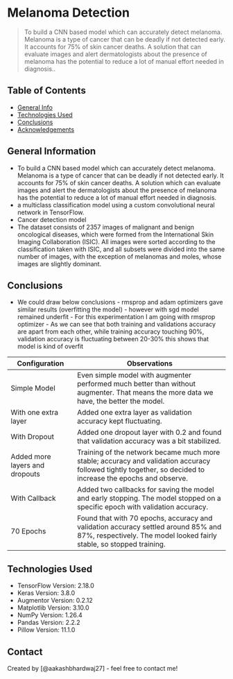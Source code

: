 # Melanoma Detection
> To build a CNN based model which can accurately detect melanoma. Melanoma is a type of cancer that can be deadly if not detected early. It accounts for 75% of skin cancer deaths. A solution that can evaluate images and alert dermatologists about the presence of melanoma has the potential to reduce a lot of manual effort needed in diagnosis..


## Table of Contents
* [General Info](#general-information)
* [Technologies Used](#technologies-used)
* [Conclusions](#conclusions)
* [Acknowledgements](#acknowledgements)

<!-- You can include any other section that is pertinent to your problem -->

## General Information
- To build a CNN based model which can accurately detect melanoma. Melanoma is a type of cancer that can be deadly if not detected early. It accounts for 75% of skin cancer deaths. A solution which can evaluate images and alert the dermatologists about the presence of melanoma has the potential to reduce a lot of manual effort needed in diagnosis.
- a multiclass classification model using a custom convolutional neural network in TensorFlow. 
- Cancer detection model
- The dataset consists of 2357 images of malignant and benign oncological diseases, which were formed from the International Skin Imaging Collaboration (ISIC). All images were sorted according to the classification taken with ISIC, and all subsets were divided into the same number of images, with the exception of melanomas and moles, whose images are slightly dominant.

<!-- You don't have to answer all the questions - just the ones relevant to your project. -->

## Conclusions
- We could draw below conclusions - rmsprop and adam optimizers gave similar results (overfitting the model) - however with sgd model remained underfit - For this experimentation I am going with rmsprop optimizer - As we can see that both training and validations accuracy are apart from each other, while training accuracy touching 90%, validation accuracy is fluctuating between 20-30% this shows that model is kind of overfit

| Configuration                 | Observations |
|--------------------------------|-------------|
| Simple Model                  | Even simple model with augmenter performed much better than without augmenter. That means the more data we have, the better the model. |
| With one extra layer          | Added one extra layer as validation accuracy kept fluctuating. |
| With Dropout                  | Added one dropout layer with 0.2 and found that validation accuracy was a bit stabilized. |
| Added more layers and dropouts | Training of the network became much more stable; accuracy and validation accuracy followed tightly together, so decided to increase the epochs and observe. |
| With Callback                 | Added two callbacks for saving the model and early stopping. The model stopped on a specific epoch with validation accuracy. |
| 70 Epochs                     | Found that with 70 epochs, accuracy and validation accuracy settled around 85% and 87%, respectively. The model looked fairly stable, so stopped training. |



<!-- You don't have to answer all the questions - just the ones relevant to your project. -->


## Technologies Used
- TensorFlow Version: 2.18.0
- Keras Version: 3.8.0
- Augmentor Version: 0.2.12
- Matplotlib Version: 3.10.0
- NumPy Version: 1.26.4
- Pandas Version: 2.2.2
- Pillow Version: 11.1.0

<!-- As the libraries versions keep on changing, it is recommended to mention the version of library used in this project -->


## Contact
Created by [@aakashbhardwaj27] - feel free to contact me!


<!-- Optional -->
<!-- ## License -->
<!-- This project is open source and available under the [... License](). -->

<!-- You don't have to include all sections - just the one's relevant to your project -->